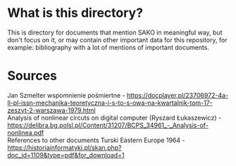 # What is this directory?
This is directory for documents that mention SAKO in meaningful way, but don't focus on it, or may contain other important data for this repository, for example: bibliography with a lot of mentions of important documents.
# Sources
Jan Szmelter wspomnienie pośmiertne - https://docplayer.pl/23706972-4a-ll-pl-issn-mechanika-teoretyczna-i-s-to-s-owa-na-kwartalnik-tom-17-zeszyt-2-warszawa-1979.html<br>
Analysis of nonlinear circuts on digital computer (Ryszard Łukaszewicz) - https://delibra.bg.polsl.pl/Content/31207/BCPS_34961_-_Analysis-of-nonlinea.pdf<br>
References to other documents Turski Eastern Europe 1964 - https://historiainformatyki.pl/skan.php?doc_id=1109&type=pdf&for_download=1<br>
